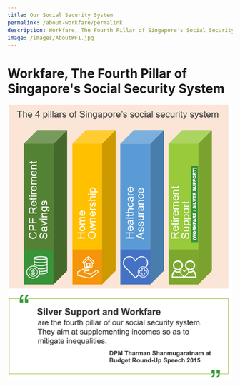 ```yaml
---
title: Our Social Security System
permalink: /about-workfare/permalink
description: Workfare, The Fourth Pillar of Singapore's Social Security System
image: /images/AboutWF1.jpg
---
```

# Workfare, The Fourth Pillar of Singapore's Social Security System
![Alt text for image on Isomer site](/images/AboutWF8.png)